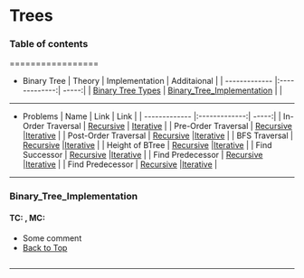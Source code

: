 # Trees
### Table of contents
=================
<!--ts-->
* Binary Tree
  | Theory         | Implementation          | Additaional |
  | ------------- |:-------------:| -----:|
  | [Binary Tree Types](https://www.geeksforgeeks.org/binary-tree-set-3-types-of-binary-tree/) | [Binary_Tree_Implementation](#Binary_Tree_Implementation)   |    |
---
* Problems
  | Name         | Link          | Link |
  | ------------- |:-------------:| -----:|
  | In-Order Traversal | [Recursive](https://leetcode.com/problems/binary-tree-inorder-traversal/discuss/1878284/Recursive-Java-solution.-Easy-to-understand.) | [Iterative](https://leetcode.com/problems/binary-tree-inorder-traversal/discuss/1889237/Java-Solution-using-Stack)   |
  | Pre-Order Traversal | [Recursive](https://leetcode.com/problems/binary-tree-preorder-traversal/discuss/1888434/Recursive-%2B-Iterative-solutions-JAVA)      |[Iterative](https://leetcode.com/problems/binary-tree-preorder-traversal/discuss/1888434/Recursive-%2B-Iterative-solutions-JAVA)     |
  | Post-Order Traversal | [Recursive](https://leetcode.com/problems/binary-tree-postorder-traversal/discuss/1883195/Java-Solutions-Iterative-and-Recursive-or-Intuition-and-Explanation)      |[Iterative](https://leetcode.com/problems/binary-tree-postorder-traversal/discuss/1963914/Java-with-One-Stack)     |
  | BFS Traversal | [Recursive]()      |[Iterative]()     |
  | Height of BTree  | [Recursive]()      |[Iterative]()     |
  | Find Successor   | [Recursive]()      |[Iterative]()     |
  | Find Predecessor   | [Recursive]()      |[Iterative]()     |
  | Find Predecessor   | [Recursive]()      |[Iterative]()     |


<!--te-->

---
### Binary_Tree_Implementation
#### TC:  , MC:
- Some comment
- [Back to Top](#Table-of-contents)
```java

```
---
